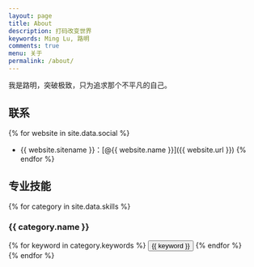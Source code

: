 ```yaml
---
layout: page
title: About
description: 打码改变世界
keywords: Ming Lu, 路明
comments: true
menu: 关于
permalink: /about/
---
```


我是路明，突破极致，只为追求那个不平凡的自己。

## 联系

{% for website in site.data.social %}
* {{ website.sitename }}：[@{{ website.name }}]({{ website.url }})
{% endfor %}

## 专业技能

{% for category in site.data.skills %}
### {{ category.name }}
<div class="btn-inline">
{% for keyword in category.keywords %}
<button class="btn btn-outline" type="button">{{ keyword }}</button>
{% endfor %}
</div>
{% endfor %}
